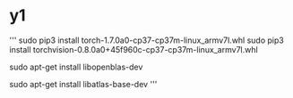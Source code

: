 # y1
'''
sudo pip3 install torch-1.7.0a0-cp37-cp37m-linux_armv7l.whl
sudo pip3 install torchvision-0.8.0a0+45f960c-cp37-cp37m-linux_armv7l.whl

sudo apt-get install libopenblas-dev

sudo apt-get install libatlas-base-dev
'''
